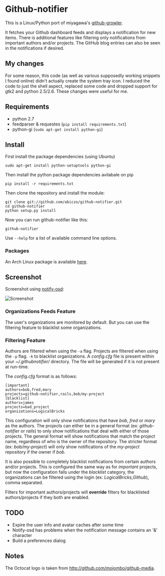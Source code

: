 Github-notifier
===============

This is a Linux/Python port of miyagawa's [github-growler][github-growler].

It fetches your Github dashboard feeds and displays a notification for new
items. There is additional features like filtering only notifications from
important authors and/or projects. The GitHub blog entries can also be seen in
the notifications if desired.


My changes
----------

For some reason, this code (as well as various supposedly working snippets I found online) didn't actually create the system tray icon.
I reduced the code to just the shell aspect, replaced some code and dropped support for gtk2 and python 2.5/2.6.
These changes were useful for me.

Requirements
------------

* python 2.7
* feedparser & requestes (`pip install requirements.txt`)
* python-gi (`sudo apt-get install python-gi`)

Install
-------

First install the package dependencies (using Ubuntu)

    sudo apt-get install python-setuptools python-gi

Then install the python package dependencies avilabale on pip

    pip install -r requirements.txt

Then clone the repository and install the module:

    git clone git://github.com/abiczo/github-notifier.git
    cd github-notifier
    python setup.py install

Now you can run github-notifier like this:

    github-notifier

Use `--help` for a list of available command line options.

### Packages

An Arch Linux package is available [here][arch-package].

Screenshot
----------

Screenshot using [notify-osd][notify-osd]:

![Screenshot](http://cloud.github.com/downloads/abiczo/github-notifier/github-notifier.png)


### Organizations Feeds Feature

The user's organizations are monitored by default. But you can use the filtering
feature to blacklist some organizations.

### Filtering Feature

Authors are filtered when using the `-a` flag. Projects are filtered when using
the `-p` flag. `-k` to blacklist organizations. A *config.cfg* file is present 
within your *~/.githubnotifier/* directory. The file will be generated if it is 
not present at run-time.

The *config.cfg* format is as follows:

    [important]
    authors=bob,fred,mary
    projects=github-notifier,rails,bob/my-project
    [blacklist]
    authors=james
    projects=bad_project
    organizations=LogicalBricks

This configuration will only show notifications that have *bob*, *fred* or
*mary* as the authors. The projects can either be in a general format (ex:
*github-notifier* or *rails*) to only show notifications that deal with either
of those projects. The general format will show notifications that match the
project name, regardless of who is the owner of the repository. The stricter
format (ex: *bob/my-project*) will only show notifications of the *my-project*
repository if the owner if *bob*. 

It is also possible to completely blacklist notifications from certain authors
and/or projects. This is configured the same way as for *important* projects,
but now the configuration falls under the *blacklist* category, the organizations 
can be filtered using the login (ex: *LogicalBricks,Github*), comma separated.


Filters for important authors/projects will **override** filters for
blacklisted authors/projects if they both are enabled.


TODO
----

* Expire the user info and avatar caches after some time
* Notify-osd has problems when the notification message contains
  an '&' character
* Build a preferences dialog

Notes
-----

The Octocat logo is taken from <http://github.com/mojombo/github-media>.

[github-growler]: http://github.com/miyagawa/github-growler
[arch-package]: http://aur.archlinux.org/packages.php?ID=25385
[notify-osd]: https://wiki.ubuntu.com/NotifyOSD
